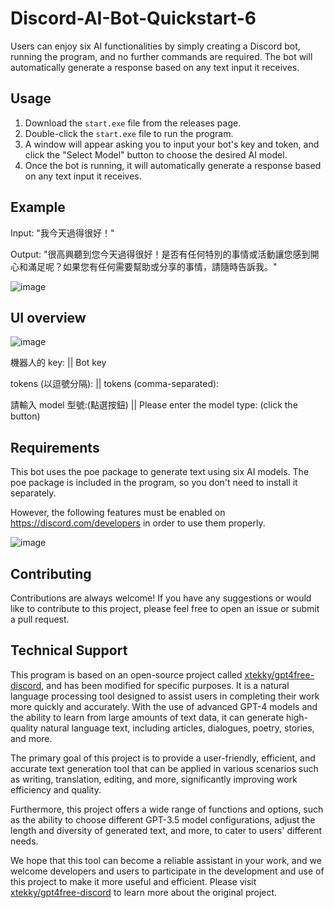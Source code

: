 # Discord-AI-Bot-Quickstart-6
Users can enjoy six AI functionalities by simply creating a Discord bot, running the program, and no further commands are required. The bot will automatically generate a response based on any text input it receives.

## Usage

1. Download the `start.exe` file from the releases page.
2. Double-click the `start.exe` file to run the program.
3. A window will appear asking you to input your bot's key and token, and click the "Select Model" button to choose the desired AI model.
4. Once the bot is running, it will automatically generate a response based on any text input it receives.

## Example

Input: "我今天過得很好！"

Output: "很高興聽到您今天過得很好！是否有任何特別的事情或活動讓您感到開心和滿足呢？如果您有任何需要幫助或分享的事情，請隨時告訴我。"

![image](https://github.com/zanooybg23/Discord-AI-Bot-Quickstart-6/assets/136266449/69ae4cb9-893b-4469-a78b-9be0563e86e9)


## UI overview
![image](https://github.com/zanooybg23/fast_discord_gpt3/assets/136266449/027e4b07-9939-47ed-aedd-077ddd994644)

機器人的 key: || Bot key

tokens (以逗號分隔): || tokens (comma-separated):

請輸入 model 型號:(點選按鈕) || Please enter the model type: (click the button)


## Requirements

This bot uses the poe package to generate text using six AI models. The poe package is included in the program, so you don't need to install it separately.

However, the following features must be enabled on https://discord.com/developers in order to use them properly.

![image](https://github.com/zanooybg23/discord_gpt3/assets/136266449/7977a4dd-7933-4daf-9729-955332d25195)


## Contributing

Contributions are always welcome! If you have any suggestions or would like to contribute to this project, please feel free to open an issue or submit a pull request.



## Technical Support

This program is based on an open-source project called [xtekky/gpt4free-discord][1], and has been modified for specific purposes. It is a natural language processing tool designed to assist users in completing their work more quickly and accurately. With the use of advanced GPT-4 models and the ability to learn from large amounts of text data, it can generate high-quality natural language text, including articles, dialogues, poetry, stories, and more.

The primary goal of this project is to provide a user-friendly, efficient, and accurate text generation tool that can be applied in various scenarios such as writing, translation, editing, and more, significantly improving work efficiency and quality.

Furthermore, this project offers a wide range of functions and options, such as the ability to choose different GPT-3.5 model configurations, adjust the length and diversity of generated text, and more, to cater to users' different needs.

We hope that this tool can become a reliable assistant in your work, and we welcome developers and users to participate in the development and use of this project to make it more useful and efficient. Please visit [xtekky/gpt4free-discord][1] to learn more about the original project.

[1]: https://github.com/xtekky/gpt4free-discord

